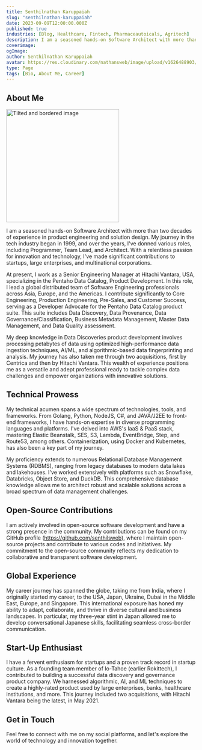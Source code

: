 ```yaml
---
title: Senthilnathan Karuppaiah
slug: "senthilnathan-karuppaiah"
date: 2023-09-09T12:00:00.000Z
published: true
industries: [Blog, Healthcare, Fintech, Pharmaceautoicals, Agritech]
description: I am a seasoned hands-on Software Architect with more than two decades of experience in product engineering and solution design. My journey in the tech industry began in 1999, and over the years, I've donned various roles, including Programmer, Team Lead, and Architect. With a relentless passion for innovation and technology, I've made significant contributions to startups, large enterprises, and multinational corporations.
coverimage: 
ogImage: 
author: Senthilnathan Karuppaiah
avatar: https://res.cloudinary.com/nathansweb/image/upload/v1626488903/profile/Senthil-profile-picture-01_al07i5.jpg
type: Page
tags: [Bio, About Me, Career]
---
```


## About Me

<img src="https://res.cloudinary.com/nathansweb/image/upload/l_text:Arial_30:www.senthilsweb.com,co_rgb:808080,g_south_east,x_10,y_10/v1727025413/senthilsweb.com/avatars/senthil-face-photo-sep-2024.jpg" alt="Tilted and bordered image" class="aspect-square rotate-3 rounded-2xl bg-zinc-100 object-cover dark:bg-zinc-800" width="300" height="300"/>


I am a seasoned hands-on Software Architect with more than two decades of experience in product engineering and solution design. My journey in the tech industry began in 1999, and over the years, I've donned various roles, including Programmer, Team Lead, and Architect. With a relentless passion for innovation and technology, I've made significant contributions to startups, large enterprises, and multinational corporations.

At present, I work as a Senior Engineering Manager at Hitachi Vantara, USA, specializing in the Pentaho Data Catalog, Product Development. In this role, I lead a global distributed team of Software Engineering professionals across Asia, Europe, and the Americas. I contribute significantly to Core Engineering, Production Engineering, Pre-Sales, and Customer Success, serving as a Developer Advocate for the Pentaho Data Catalog product suite. This suite includes Data Discovery, Data Provenance, Data Governance/Classification, Business Metadata Management, Master Data Management, and Data Quality assessment.

My deep knowledge in Data Discoveries product development involves processing petabytes of data using optimized high-performance data ingestion techniques, AI/ML, and algorithmic-based data fingerprinting and analysis. My journey has also taken me through two acquisitions, first by Centrica and then by Hitachi Vantara. This wealth of experience positions me as a versatile and adept professional ready to tackle complex data challenges and empower organizations with innovative solutions.

## Technical Prowess

My technical acumen spans a wide spectrum of technologies, tools, and frameworks. From Golang, Python, NodeJS, C#, and JAVA/J2EE to front-end frameworks, I have hands-on expertise in diverse programming languages and platforms. I've delved into AWS's IaaS & PaaS stack, mastering Elastic Beanstalk, SES, S3, Lambda, EventBridge, Step, and Route53, among others. Containerization, using Docker and Kubernetes, has also been a key part of my journey.

My proficiency extends to numerous Relational Database Management Systems (RDBMS), ranging from legacy databases to modern data lakes and lakehouses. I've worked extensively with platforms such as Snowflake, Databricks, Object Store, and DuckDB. This comprehensive database knowledge allows me to architect robust and scalable solutions across a broad spectrum of data management challenges.

## Open-Source Contributions

I am actively involved in open-source software development and have a strong presence in the community. My contributions can be found on my GitHub profile (https://github.com/senthilsweb), where I maintain open-source projects and contribute to various codes and initiatives. My commitment to the open-source community reflects my dedication to collaborative and transparent software development.


## Global Experience

My career journey has spanned the globe, taking me from India, where I originally started my career, to the USA, Japan, Ukraine, Dubai in the Middle East, Europe, and Singapore. This international exposure has honed my ability to adapt, collaborate, and thrive in diverse cultural and business landscapes. In particular, my three-year stint in Japan allowed me to develop conversational Japanese skills, facilitating seamless cross-border communication.

## Start-Up Enthusiast

I have a fervent enthusiasm for startups and a proven track record in startup culture. As a founding team member of Io-Tahoe (earlier Rokittech), I contributed to building a successful data discovery and governance product company. We harnessed algorithmic, AI, and ML techniques to create a highly-rated product used by large enterprises, banks, healthcare institutions, and more. This journey included two acquisitions, with Hitachi Vantara being the latest, in May 2021.

## Get in Touch

Feel free to connect with me on my social platforms, and let's explore the world of technology and innovation together.